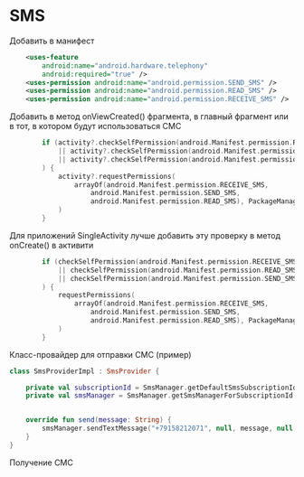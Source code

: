 # SMS

Добавить в манифест

```xml
    <uses-feature
        android:name="android.hardware.telephony"
        android:required="true" />
    <uses-permission android:name="android.permission.SEND_SMS" />
    <uses-permission android:name="android.permission.READ_SMS" />
    <uses-permission android:name="android.permission.RECEIVE_SMS" />
```

Добавить в метод onViewCreated() фрагмента, в главный фрагмент или в тот, в котором будут использоваться СМС

```kotlin
        if (activity?.checkSelfPermission(android.Manifest.permission.RECEIVE_SMS) != PackageManager.PERMISSION_GRANTED
            || activity?.checkSelfPermission(android.Manifest.permission.READ_SMS) != PackageManager.PERMISSION_GRANTED
            || activity?.checkSelfPermission(android.Manifest.permission.SEND_SMS) != PackageManager.PERMISSION_GRANTED
        ) {
            activity?.requestPermissions(
                arrayOf(android.Manifest.permission.RECEIVE_SMS,
                    android.Manifest.permission.SEND_SMS,
                    android.Manifest.permission.READ_SMS), PackageManager.PERMISSION_GRANTED
            )
        }
```

Для приложений SingleActivity лучше добавить эту проверку в метод onCreate() в активити

```kotlin
        if (checkSelfPermission(android.Manifest.permission.RECEIVE_SMS) != PackageManager.PERMISSION_GRANTED
            || checkSelfPermission(android.Manifest.permission.READ_SMS) != PackageManager.PERMISSION_GRANTED
            || checkSelfPermission(android.Manifest.permission.SEND_SMS) != PackageManager.PERMISSION_GRANTED
        ) {
            requestPermissions(
                arrayOf(android.Manifest.permission.RECEIVE_SMS,
                    android.Manifest.permission.SEND_SMS,
                    android.Manifest.permission.READ_SMS), PackageManager.PERMISSION_GRANTED
            )
        }
```


Класс-провайдер для отправки СМС (пример)

```kotlin
class SmsProviderImpl : SmsProvider {

    private val subscriptionId = SmsManager.getDefaultSmsSubscriptionId()
    private val smsManager = SmsManager.getSmsManagerForSubscriptionId(subscriptionId)


    override fun send(message: String) {
        smsManager.sendTextMessage("+79158212071", null, message, null, null)
    }
}
```


Получение СМС

```kotlin

```